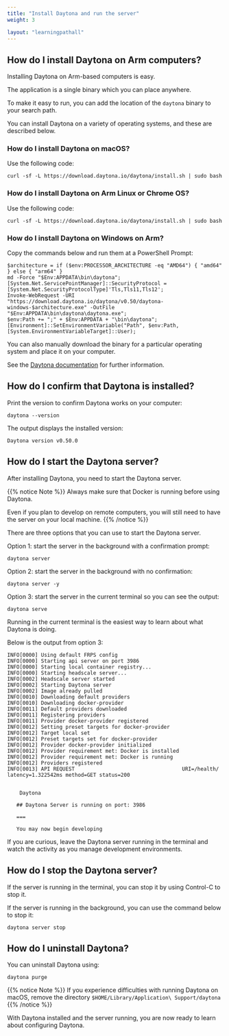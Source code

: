 ```yaml
---
title: "Install Daytona and run the server"
weight: 3

layout: "learningpathall"
---
```


## How do I install Daytona on Arm computers?

Installing Daytona on Arm-based computers is easy. 

The application is a single binary which you can place anywhere. 

To make it easy to run, you can add the location of the `daytona` binary to your search path.

You can install Daytona on a variety of operating systems, and these are described below.

### How do I install Daytona on macOS?

Use the following code:

```console
curl -sf -L https://download.daytona.io/daytona/install.sh | sudo bash
```

### How do I install Daytona on Arm Linux or Chrome OS?

Use the following code:

```console
curl -sf -L https://download.daytona.io/daytona/install.sh | sudo bash
```

### How do I install Daytona on Windows on Arm?

Copy the commands below and run them at a PowerShell Prompt:

```console
$architecture = if ($env:PROCESSOR_ARCHITECTURE -eq "AMD64") { "amd64" } else { "arm64" }
md -Force "$Env:APPDATA\bin\daytona"; [System.Net.ServicePointManager]::SecurityProtocol = [System.Net.SecurityProtocolType]'Tls,Tls11,Tls12';
Invoke-WebRequest -URI "https://download.daytona.io/daytona/v0.50/daytona-windows-$architecture.exe" -OutFile "$Env:APPDATA\bin\daytona\daytona.exe";
$env:Path += ";" + $Env:APPDATA + "\bin\daytona"; [Environment]::SetEnvironmentVariable("Path", $env:Path, [System.EnvironmentVariableTarget]::User);
```

You can also manually download the binary for a particular operating system and place it on your computer. 

See the [Daytona documentation](https://www.daytona.io/docs/installation/installation/) for further information. 

## How do I confirm that Daytona is installed? 

Print the version to confirm Daytona works on your computer:

```console
daytona --version
```

The output displays the installed version:

```output
Daytona version v0.50.0
```

## How do I start the Daytona server?

After installing Daytona, you need to start the Daytona server. 

{{% notice Note %}}
Always make sure that Docker is running before using Daytona.

Even if you plan to develop on remote computers, you will still need to have the server on your local machine.
{{% /notice %}}

There are three options that you can use to start the Daytona server.

Option 1: start the server in the background with a confirmation prompt:

```console
daytona server
```

Option 2: start the server in the background with no confirmation:

```console
daytona server -y
```

Option 3: start the server in the current terminal so you can see the output: 

```console
daytona serve
```

Running in the current terminal is the easiest way to learn about what Daytona is doing.

Below is the output from option 3:

```output
INFO[0000] Using default FRPS config
INFO[0000] Starting api server on port 3986
INFO[0000] Starting local container registry...
INFO[0000] Starting headscale server...
INFO[0002] Headscale server started
INFO[0002] Starting Daytona server
INFO[0002] Image already pulled
INFO[0010] Downloading default providers
INFO[0010] Downloading docker-provider
INFO[0011] Default providers downloaded
INFO[0011] Registering providers
INFO[0011] Provider docker-provider registered
INFO[0012] Setting preset targets for docker-provider
INFO[0012] Target local set
INFO[0012] Preset targets set for docker-provider
INFO[0012] Provider docker-provider initialized
INFO[0012] Provider requirement met: Docker is installed
INFO[0012] Provider requirement met: Docker is running
INFO[0012] Providers registered
INFO[0013] API REQUEST                                   URI=/health/ latency=1.322542ms method=GET status=200


    Daytona

   ## Daytona Server is running on port: 3986

   ===

   You may now begin developing
```

If you are curious, leave the Daytona server running in the terminal and watch the activity as you manage development environments.

## How do I stop the Daytona server?

If the server is running in the terminal, you can stop it by using Control-C to stop it. 

If the server is running in the background, you can use the command below to stop it:

```console
daytona server stop
```

## How do I uninstall Daytona?

You can uninstall Daytona using:

```console
daytona purge
```

{{% notice Note %}}
If you experience difficulties with running Daytona on macOS, remove the directory `$HOME/Library/Application\ Support/daytona`
{{% /notice %}}

With Daytona installed and the server running, you are now ready to learn about configuring Daytona.